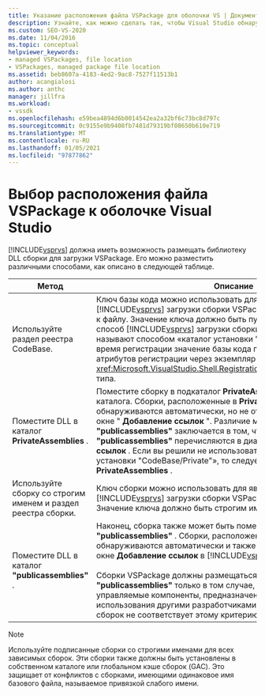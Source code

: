 ```yaml
---
title: Указание расположения файла VSPackage для оболочки VS | Документация Майкрософт
description: Узнайте, как можно сделать так, чтобы Visual Studio обнаружила библиотеку DLL сборки для загрузки VSPackage.
ms.custom: SEO-VS-2020
ms.date: 11/04/2016
ms.topic: conceptual
helpviewer_keywords:
- managed VSPackages, file location
- VSPackages, managed package file location
ms.assetid: beb8607a-4183-4ed2-9ac8-7527f11513b1
author: acangialosi
ms.author: anthc
manager: jillfra
ms.workload:
- vssdk
ms.openlocfilehash: e59bea4894d6b0014542ea2a32bf6c73bc8d797c
ms.sourcegitcommit: 0c9155e9b9408fb7481d79319bf08650b610e719
ms.translationtype: MT
ms.contentlocale: ru-RU
ms.lasthandoff: 01/05/2021
ms.locfileid: "97877862"
---
```

# <a name="specifying-vspackage-file-location-to-the-vs-shell"></a>Выбор расположения файла VSPackage к оболочке Visual Studio
[!INCLUDE[vsprvs](../../code-quality/includes/vsprvs_md.md)] должна иметь возможность размещать библиотеку DLL сборки для загрузки VSPackage. Его можно разместить различными способами, как описано в следующей таблице.

| Метод | Описание |
| - | - |
| Используйте раздел реестра CodeBase. | Ключ базы кода можно использовать для направления [!INCLUDE[vsprvs](../../code-quality/includes/vsprvs_md.md)] загрузки сборки VSPackage из любого полного пути к файлу. Значение ключа должно быть путем к файлу DLL. Это лучший способ [!INCLUDE[vsprvs](../../code-quality/includes/vsprvs_md.md)] загрузки сборки пакета. Этот метод иногда называют способом «каталог установки "база кода/частный"». Во время регистрации значение базы кода передается в классы атрибутов регистрации через экземпляр <xref:Microsoft.VisualStudio.Shell.RegistrationAttribute.RegistrationContext> типа. |
| Поместите DLL в каталог **PrivateAssemblies** . | Поместите сборку в подкаталог **PrivateAssemblies** [!INCLUDE[vsprvs](../../code-quality/includes/vsprvs_md.md)] каталога. Сборки, расположенные в **PrivateAssemblies** , обнаруживаются автоматически, но не отображаются в диалоговом окне " **Добавление ссылок** ". Различие между **PrivateAssemblies** и **"publicassemblies"** заключается в том, что сборки в **"publicassemblies"** перечисляются в диалоговом окне **Добавление ссылок** . Если вы решили не использовать методику «каталог установки "CodeBase/Private"», то следует установить в каталог **PrivateAssemblies** . |
| Используйте сборку со строгим именем и раздел реестра сборки. | Ключ сборки можно использовать для явного направления [!INCLUDE[vsprvs](../../code-quality/includes/vsprvs_md.md)] загрузки сборки VSPackage со строгим именем. Значение ключа должно быть строгим именем сборки. |
| Поместите DLL в каталог **"publicassemblies"** . | Наконец, сборка также может быть помещена в подкаталог **"publicassemblies"** . Сборки, расположенные в **"publicassemblies"** , обнаруживаются автоматически и также отображаются в диалоговом окне **Добавление ссылок** в [!INCLUDE[vsprvs](../../code-quality/includes/vsprvs_md.md)] .<br /><br /> Сборки VSPackage должны размещаться в каталоге **"publicassemblies"** только в том случае, если они содержат управляемые компоненты, предназначенные для повторного использования другими разработчиками VSPackage. Большинство сборок не соответствует этому критерию. |

> [!NOTE]
> Используйте подписанные сборки со строгими именами для всех зависимых сборок. Эти сборки также должны быть установлены в собственном каталоге или глобальном кэше сборок (GAC). Это защищает от конфликтов с сборками, имеющими одинаковое имя базового файла, называемое привязкой слабого имени.
